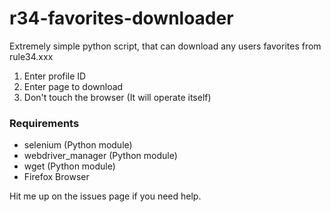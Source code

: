# r34-favorites-downloader

Extremely simple python script, that can download any users favorites from rule34.xxx

1. Enter profile ID
2. Enter page to download
3. Don't touch the browser (It will operate itself)

### Requirements
- selenium (Python module)
- webdriver_manager (Python module)
- wget (Python module)
- Firefox Browser

Hit me up on the issues page if you need help.
